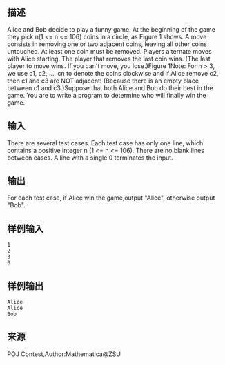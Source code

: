 ## 描述


Alice and Bob decide to play a funny game. At the beginning of the game they pick n(1 <= n <= 106) coins in a circle, as Figure 1 shows. A move consists in removing one or two adjacent coins, leaving all other coins untouched. At least one coin must be removed. Players alternate moves with Alice starting. The player that removes the last coin wins. (The last player to move wins. If you can't move, you lose.)Figure 1Note: For n > 3, we use c1, c2, ..., cn to denote the coins clockwise and if Alice remove c2, then c1 and c3 are NOT adjacent! (Because there is an empty place between c1 and c3.)Suppose that both Alice and Bob do their best in the game. You are to write a program to determine who will finally win the game. 

## 输入


There are several test cases. Each test case has only one line, which contains a positive integer n (1 <= n <= 106). There are no blank lines between cases. A line with a single 0 terminates the input.

## 输出


For each test case, if Alice win the game,output "Alice", otherwise output "Bob".

## 样例输入


```
1
2
3
0

```


## 样例输出


```
Alice
Alice
Bob
```


## 来源


POJ Contest,Author:Mathematica@ZSU

